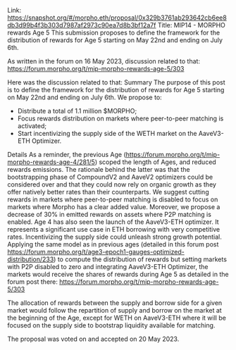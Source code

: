 Link: https://snapshot.org/#/morpho.eth/proposal/0x329b3761ab293642cb6ee8db3d99b4f3b303d7987af2973c90ea7d8b3bf12a7f
Title: MIP14 - MORPHO rewards Age 5
This submission proposes to define the framework for the distribution of rewards for Age 5 starting on May 22nd and ending on July 6th. 

As written in the forum on 16 May 2023, discussion related to that: https://forum.morpho.org/t/mip-morpho-rewards-age-5/303

Here was the discussion related to that:
Summary
The purpose of this post is to define the framework for the distribution of rewards for Age 5 starting on May 22nd and ending on July 6th. We propose to:
- Distribute a total of 1.1 million $MORPHO;
- Focus rewards distribution on markets where peer-to-peer matching is activated;
- Start incentivizing the supply side of the WETH market on the AaveV3-ETH Optimizer.

Details
As a reminder, the previous Age (https://forum.morpho.org/t/mip-morpho-rewards-age-4/281/5) scoped the length of Ages, and reduced rewards emissions. The rationale behind the latter was that the bootstrapping phase of CompoundV2 and AaveV2 optimizers could be considered over and that they could now rely on organic growth as they offer natively better rates than their counterparts.
We suggest cutting rewards in markets where peer-to-peer matching is disabled to focus on markets where Morpho has a clear added value. Moreover, we propose a decrease of 30% in emitted rewards on assets where P2P matching is enabled.
Age 4 has also seen the launch of the AaveV3-ETH optimizer. It represents a significant use case in ETH borrowing with very competitive rates. Incentivizing the supply side could unleash strong growth potential.
Applying the same model as in previous ages (detailed in this forum post https://forum.morpho.org/t/age3-epoch1-gauges-optimized-distribution/233) to compute the distribution of rewards but setting markets with P2P disabled to zero and integrating AaveV3-ETH Optimizer, the markets would receive the shares of rewards during Age 5 as detailed in the forum post there: https://forum.morpho.org/t/mip-morpho-rewards-age-5/303

The allocation of rewards between the supply and borrow side for a given market would follow the repartition of supply and borrow on the market at the beginning of the Age, except for WETH on AaveV3-ETH where it will be focused on the supply side to bootstrap liquidity available for matching.

The proposal was voted on and accepted on 20 May 2023.
